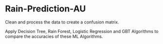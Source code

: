 # Rain-Prediction-AU
Clean and process the data to create a confusion matrix.

Apply Decision Tree, Rain Forest, Logistic Regression and GBT Algorithms to compare the accuracies of these ML Algorithms.
